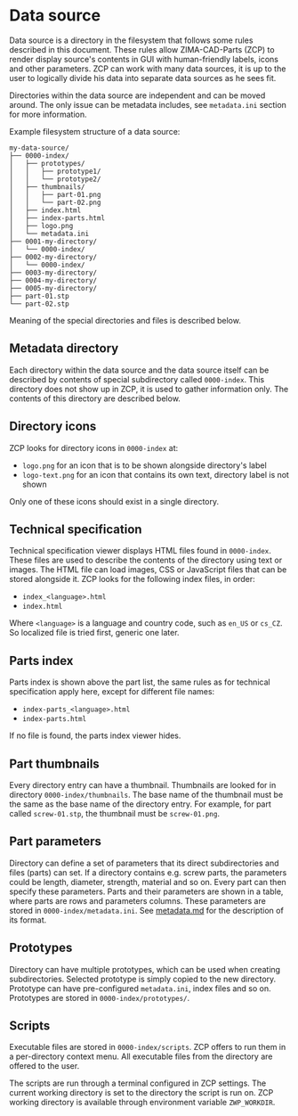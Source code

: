 Data source
===========

Data source is a directory in the filesystem that follows some rules described
in this document. These rules allow ZIMA-CAD-Parts (ZCP) to render display
source's contents in GUI with human-friendly labels, icons and other parameters.
ZCP can work with many data sources, it is up to the user to logically divide
his data into separate data sources as he sees fit.

Directories within the data source are independent and can be moved around.
The only issue can be metadata includes, see `metadata.ini` section for more
information.

Example filesystem structure of a data source:

    my-data-source/
    ├── 0000-index/
    │   ├── prototypes/
    │   │   ├── prototype1/
    │   │   └── prototype2/
    │   ├── thumbnails/
    │   │   ├── part-01.png
    │   │   └── part-02.png
    │   ├── index.html
    │   ├── index-parts.html
    │   ├── logo.png
    │   └── metadata.ini
    ├── 0001-my-directory/
    │   └── 0000-index/
    ├── 0002-my-directory/
    │   └── 0000-index/
    ├── 0003-my-directory/
    ├── 0004-my-directory/
    ├── 0005-my-directory/
    ├── part-01.stp
    └── part-02.stp

Meaning of the special directories and files is described below.

## Metadata directory
Each directory within the data source and the data source itself can be
described by contents of special subdirectory called `0000-index`.
This directory does not show up in ZCP, it is used to gather information only.
The contents of this directory are described below.

## Directory icons
ZCP looks for directory icons in `0000-index` at:

 - `logo.png` for an icon that is to be shown alongside directory's label
 - `logo-text.png` for an icon that contains its own text, directory label
   is not shown

Only one of these icons should exist in a single directory.

## Technical specification
Technical specification viewer displays HTML files found in `0000-index`.
These files are used to describe the contents of the directory using text
or images. The HTML file can load images, CSS or JavaScript files that can be
stored alongside it. ZCP looks for the following index files, in order:

 - `index_<language>.html`
 - `index.html`

Where `<language>` is a language and country code, such as `en_US` or `cs_CZ`.
So localized file is tried first, generic one later.

## Parts index
Parts index is shown above the part list, the same rules as for technical
specification apply here, except for different file names:

 - `index-parts_<language>.html`
 - `index-parts.html`

If no file is found, the parts index viewer hides.

## Part thumbnails
Every directory entry can have a thumbnail. Thumbnails are looked for in
directory `0000-index/thumbnails`. The base name of the thumbnail must be the
same as the base name of the directory entry. For example, for part called
`screw-01.stp`, the thumbnail must be `screw-01.png`.

## Part parameters
Directory can define a set of parameters that its direct subdirectories
and files (parts) can set. If a directory contains e.g. screw parts,
the parameters could be length, diameter, strength, material and so on. Every
part can then specify these parameters. Parts and their parameters are shown
in a table, where parts are rows and parameters columns. These parameters
are stored in `0000-index/metadata.ini`.
See [metadata.md](metadata.md) for the description of its format.

## Prototypes
Directory can have multiple prototypes, which can be used when creating
subdirectories. Selected prototype is simply copied to the new directory.
Prototype can have pre-configured `metadata.ini`, index files and so on.
Prototypes are stored in `0000-index/prototypes/`.

## Scripts
Executable files are stored in `0000-index/scripts`. ZCP offers to run them
in a per-directory context menu. All executable files from the directory
are offered to the user.

The scripts are run through a terminal configured in ZCP settings.
The current working directory is set to the directory the script is run
on. ZCP working directory is available through environment variable
`ZWP_WORKDIR`.

